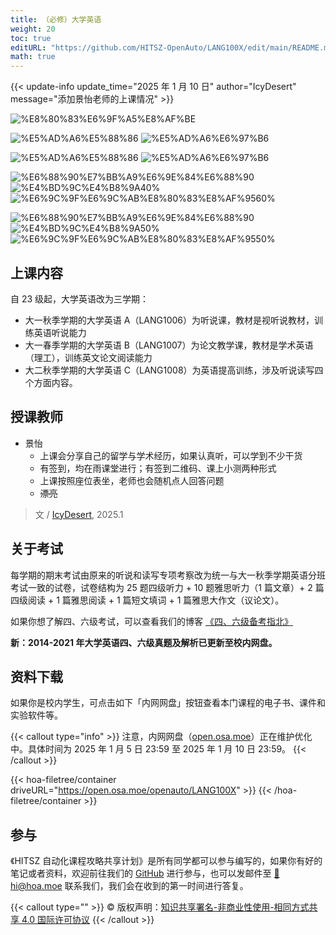 ```yaml
---
title: （必修）大学英语
weight: 20
toc: true
editURL: "https://github.com/HITSZ-OpenAuto/LANG100X/edit/main/README.md"
math: true
---
```


{{< update-info update_time="2025 年 1 月 10 日" author="IcyDesert" message="添加景怡老师的上课情况" >}}

<!--
1. 通过 [Shields.io](https://shields.io/) 生成如下的徽章，标注课程的基本信息。
2. 请根据课程的具体内容增删仓库的子文件夹。子文件夹建议使用小写英文，并且添加 README.md。
3. 关于课程的描述可以不止以下几个方面，酌情增删。
4. hoa.moe 生成本课程对应页面后，请将页面链接复制到 GitHub 仓库的 About/Website 中。
5. 可以在 GitHub 页面的 About/Topics 中为课程添加话题名称。
-->

<div class="img-div hx-mt-4 hx-flex-row hx-justify-start hx-items-center">

![%E8%80%83%E6%9F%A5%E8%AF%BE](https://img.shields.io/badge/%E8%80%83%E6%9F%A5%E8%AF%BE-green)

![%E5%AD%A6%E5%88%86](https://img.shields.io/badge/%E5%AD%A6%E5%88%86（%E5%A4%A7%E4%B8%80）-2-moccasin)
![%E5%AD%A6%E6%97%B6](https://img.shields.io/badge/%E5%AD%A6%E6%97%B6（%E5%A4%A7%E4%B8%80）-32-moccasin)

![%E5%AD%A6%E5%88%86](https://img.shields.io/badge/%E5%AD%A6%E5%88%86（%E5%A4%A7%E4%BA%8C）-1-moccasin)
![%E5%AD%A6%E6%97%B6](https://img.shields.io/badge/%E5%AD%A6%E6%97%B6（%E5%A4%A7%E4%BA%8C）-24-moccasin)

![%E6%88%90%E7%BB%A9%E6%9E%84%E6%88%90](https://img.shields.io/badge/%E6%88%90%E7%BB%A9%E6%9E%84%E6%88%90（%E5%A4%A7%E4%B8%80）-gold)
![%E4%BD%9C%E4%B8%9A40%](https://img.shields.io/badge/%E4%BD%9C%E4%B8%9A-40%25-wheat)
![%E6%9C%9F%E6%9C%AB%E8%80%83%E8%AF%9560%](https://img.shields.io/badge/%E6%9C%9F%E6%9C%AB%E8%80%83%E8%AF%95-60%25-wheat)

![%E6%88%90%E7%BB%A9%E6%9E%84%E6%88%90](https://img.shields.io/badge/%E6%88%90%E7%BB%A9%E6%9E%84%E6%88%90（%E5%A4%A7%E4%BA%8C）-gold)
![%E4%BD%9C%E4%B8%9A50%](https://img.shields.io/badge/%E4%BD%9C%E4%B8%9A-50%25-wheat)
![%E6%9C%9F%E6%9C%AB%E8%80%83%E8%AF%9550%](https://img.shields.io/badge/%E6%9C%9F%E6%9C%AB%E8%80%83%E8%AF%95-50%25-wheat)

</div>

## 上课内容

自 23 级起，大学英语改为三学期：
  - 大一秋季学期的大学英语 A（LANG1006）为听说课，教材是视听说教材，训练英语听说能力
  - 大一春季学期的大学英语 B（LANG1007）为论文教学课，教材是学术英语（理工），训练英文论文阅读能力
  - 大二秋季学期的大学英语 C（LANG1008）为英语提高训练，涉及听说读写四个方面内容。

## 授课教师

- 景怡
  - 上课会分享自己的留学与学术经历，如果认真听，可以学到不少干货
  - 有签到，均在雨课堂进行；有签到二维码、课上小测两种形式
  - 上课按照座位表坐，老师也会随机点人回答问题
  - ~~漂亮~~
> 文 / [IcyDesert](https://github.com/IcyDesert), 2025.1

## 关于考试
每学期的期末考试由原来的听说和读写专项考察改为统一与大一秋季学期英语分班考试一致的试卷，试卷结构为 25 题四级听力 + 10 题雅思听力（1 篇文章）+ 2 篇四级阅读 + 1 篇雅思阅读 + 1 篇短文填词 + 1 篇雅思大作文（议论文）。

如果你想了解四、六级考试，可以查看我们的博客 [《四、六级备考指北》](https://hoa.moe/blog/cet-intro/)

**新：2014-2021 年大学英语四、六级真题及解析已更新至校内网盘。**



## 资料下载

如果你是校内学生，可点击如下「内网网盘」按钮查看本门课程的电子书、课件和实验软件等。

{{< callout type="info" >}}
  注意，内网网盘（[open.osa.moe](https://open.osa.moe/openauto)）正在维护优化中。具体时间为 2025 年 1 月 5 日 23:59 至 2025 年 1 月 10 日 23:59。
{{< /callout >}}

{{< hoa-filetree/container driveURL="https://open.osa.moe/openauto/LANG100X" >}}
{{< /hoa-filetree/container >}}

## 参与

《HITSZ 自动化课程攻略共享计划》是所有同学都可以参与编写的，如果你有好的笔记或者资料，欢迎前往我们的 [GitHub](https://github.com/HITSZ-OpenAuto) 进行参与，也可以发邮件至 [📮hi@hoa.moe](mailto:hi@hoa.moe) 联系我们，我们会在收到的第一时间进行答复。

{{< callout type="" >}}
  © 版权声明：[知识共享署名-非商业性使用-相同方式共享 4.0 国际许可协议](https://creativecommons.org/licenses/by-nc-sa/4.0/)
{{< /callout >}}
